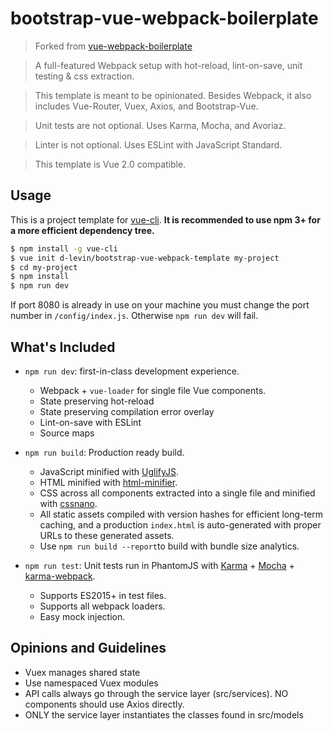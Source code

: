 # bootstrap-vue-webpack-boilerplate

> Forked from [vue-webpack-boilerplate](https://github.com/vuejs-templates/webpack)

> A full-featured Webpack setup with hot-reload, lint-on-save, unit testing & css extraction.

> This template is meant to be opinionated. Besides Webpack, it also includes Vue-Router, Vuex, Axios, and Bootstrap-Vue.

> Unit tests are not optional. Uses Karma, Mocha, and Avoriaz.

> Linter is not optional. Uses ESLint with JavaScript Standard.

> This template is Vue 2.0 compatible.

## Usage

This is a project template for [vue-cli](https://github.com/vuejs/vue-cli). **It is recommended to use npm 3+ for a more efficient dependency tree.**

``` bash
$ npm install -g vue-cli
$ vue init d-levin/bootstrap-vue-webpack-template my-project
$ cd my-project
$ npm install
$ npm run dev
```

If port 8080 is already in use on your machine you must change the port number in `/config/index.js`. Otherwise `npm run dev` will fail.

## What's Included

- `npm run dev`: first-in-class development experience.
  - Webpack + `vue-loader` for single file Vue components.
  - State preserving hot-reload
  - State preserving compilation error overlay
  - Lint-on-save with ESLint
  - Source maps

- `npm run build`: Production ready build.
  - JavaScript minified with [UglifyJS](https://github.com/mishoo/UglifyJS2).
  - HTML minified with [html-minifier](https://github.com/kangax/html-minifier).
  - CSS across all components extracted into a single file and minified with [cssnano](https://github.com/ben-eb/cssnano).
  - All static assets compiled with version hashes for efficient long-term caching, and a production `index.html` is auto-generated with proper URLs to these generated assets.
  - Use `npm run build --report`to build with bundle size analytics.

- `npm run test`: Unit tests run in PhantomJS with [Karma](http://karma-runner.github.io/0.13/index.html) + [Mocha](http://mochajs.org/) + [karma-webpack](https://github.com/webpack/karma-webpack).
  - Supports ES2015+ in test files.
  - Supports all webpack loaders.
  - Easy mock injection.

## Opinions and Guidelines
- Vuex manages shared state
- Use namespaced Vuex modules
- API calls always go through the service layer (src/services). NO components should use Axios directly.
- ONLY the service layer instantiates the classes found in src/models
